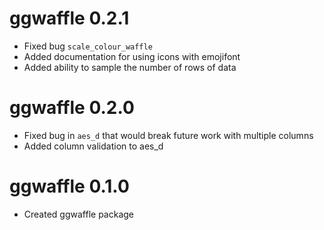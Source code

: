 # ggwaffle 0.2.1

* Fixed bug `scale_colour_waffle`
* Added documentation for using icons with emojifont
* Added ability to sample the number of rows of data

# ggwaffle 0.2.0

* Fixed bug in `aes_d` that would break future work with multiple columns
* Added column validation to aes_d

# ggwaffle 0.1.0

* Created ggwaffle package
